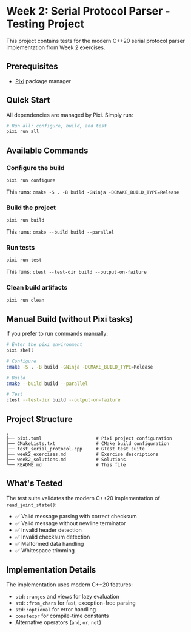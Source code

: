 # Week 2: Serial Protocol Parser - Testing Project

This project contains tests for the modern C++20 serial protocol parser implementation from Week 2 exercises.

## Prerequisites

- [Pixi](https://pixi.sh) package manager

## Quick Start

All dependencies are managed by Pixi. Simply run:

```bash
# Run all: configure, build, and test
pixi run all
```

## Available Commands

### Configure the build
```bash
pixi run configure
```
This runs: `cmake -S . -B build -GNinja -DCMAKE_BUILD_TYPE=Release`

### Build the project
```bash
pixi run build
```
This runs: `cmake --build build --parallel`

### Run tests
```bash
pixi run test
```
This runs: `ctest --test-dir build --output-on-failure`

### Clean build artifacts
```bash
pixi run clean
```

## Manual Build (without Pixi tasks)

If you prefer to run commands manually:

```bash
# Enter the pixi environment
pixi shell

# Configure
cmake -S . -B build -GNinja -DCMAKE_BUILD_TYPE=Release

# Build
cmake --build build --parallel

# Test
ctest --test-dir build --output-on-failure
```

## Project Structure

```
.
├── pixi.toml                    # Pixi project configuration
├── CMakeLists.txt               # CMake build configuration
├── test_serial_protocol.cpp     # GTest test suite
├── week2_exercises.md           # Exercise descriptions
├── week2_solutions.md           # Solutions
└── README.md                    # This file
```

## What's Tested

The test suite validates the modern C++20 implementation of `read_joint_state()`:

- ✅ Valid message parsing with correct checksum
- ✅ Valid message without newline terminator
- ✅ Invalid header detection
- ✅ Invalid checksum detection
- ✅ Malformed data handling
- ✅ Whitespace trimming

## Implementation Details

The implementation uses modern C++20 features:
- `std::ranges` and views for lazy evaluation
- `std::from_chars` for fast, exception-free parsing
- `std::optional` for error handling
- `constexpr` for compile-time constants
- Alternative operators (`and`, `or`, `not`)
